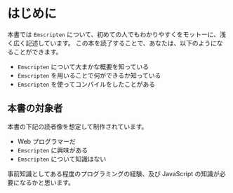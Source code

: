 # はじめに
本書では `Emscripten` について、初めての人でもわかりやすくをモットーに、浅く広く記述しています。
この本を読了することで、あなたは、以下のようになることができます。

 - `Emscripten` について大まかな概要を知っている
 - `Emscripten` を用いることで何ができるか知っている
 - `Emscripten` を使ってコンパイルをしたことがある

## 本書の対象者

本書の下記の読者像を想定して制作されています。

 - Web プログラマーだ
 - `Emscripten` に興味がある
 - `Emscripten` について知識はない

事前知識としてある程度のプログラミングの経験、及び JavaScript の知識が必要になるかと思います。

